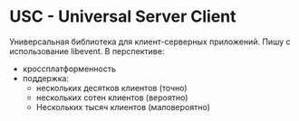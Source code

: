# USC - Universal Server Client
Универсальная библиотека для клиент-серверных приложений. Пишу с использование libevent. В перспективе:
 - кроссплатформенность
 - поддержка:  
    - нескольких десятков клиентов (точно)
    - нескольких сотен клиентов (вероятно)
    - Нескольких тысяч клиентов (маловероятно)

